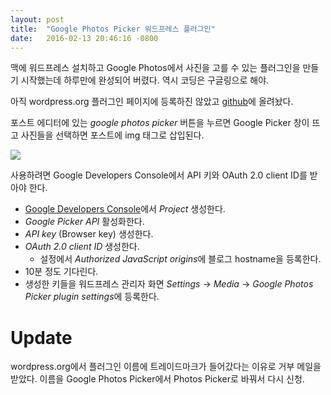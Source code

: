 ```yaml
---
layout: post
title:  "Google Photos Picker 워드프레스 플러그인"
date:   2016-02-13 20:46:16 -0800
---
```


맥에 워드프레스 설치하고 Google Photos에서 사진을 고를 수 있는 플러그인을 만들기 시작했는데 하루만에 완성되어 버렸다. 역시 코딩은 구글링으로 해야.

아직 wordpress.org 플러그인 페이지에 등록하진 않았고 [github](https://github.com/iwongu/photos-picker)에 올려놨다.

포스트 에디터에 있는 *google photos picker* 버튼을 누르면 Google Picker 창이 뜨고 사진들을 선택하면 포스트에 img 태그로 삽입된다.

![](https://lh3.googleusercontent.com/-16uUMQhiZAQ/VsAKaAwmNzI/AAAAAAAGLpk/KcJIqqj36a0/s2048/screenshot-2.png)

사용하려면 Google Developers Console에서 API 키와 OAuth 2.0 client ID를 받아야 한다.

* [Google Developers Console](https://console.developers.google.com)에서 *Project* 생성한다.
* *Google Picker API* 활성화한다.
* *API key* (Browser key) 생성한다.
* *OAuth 2.0 client ID* 생성한다.
  * 설정에서 *Authorized JavaScript origins*에 블로그 hostname을 등록한다.
* 10분 정도 기다린다.
* 생성한 키들을 워드프레스 관리자 화면 *Settings* -> *Media* -> *Google Photos Picker plugin settings*에 등록한다.


# Update

wordpress.org에서 플러그인 이름에 트레이드마크가 들어갔다는 이유로 거부 메일을 받았다. 이름을 Google Photos Picker에서 Photos Picker로 바꿔서 다시 신청.
